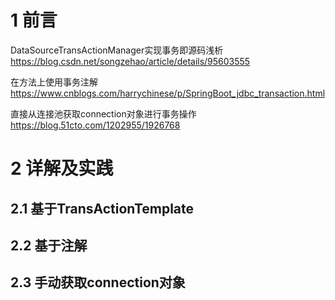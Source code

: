 # 1 前言

DataSourceTransActionManager实现事务即源码浅析   https://blog.csdn.net/songzehao/article/details/95603555



在方法上使用事务注解 https://www.cnblogs.com/harrychinese/p/SpringBoot_jdbc_transaction.html



直接从连接池获取connection对象进行事务操作    https://blog.51cto.com/1202955/1926768



# 2 详解及实践







## 2.1 基于TransActionTemplate



## 2.2 基于注解

## 2.3 手动获取connection对象



